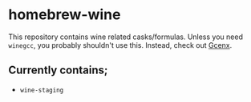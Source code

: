 # homebrew-wine
This repository contains wine related casks/formulas. Unless you need `winegcc`, you probably
shouldn't use this. Instead, check out [Gcenx](https://github.com/Gcenx/macports-wine).

## Currently contains;
- `wine-staging`
